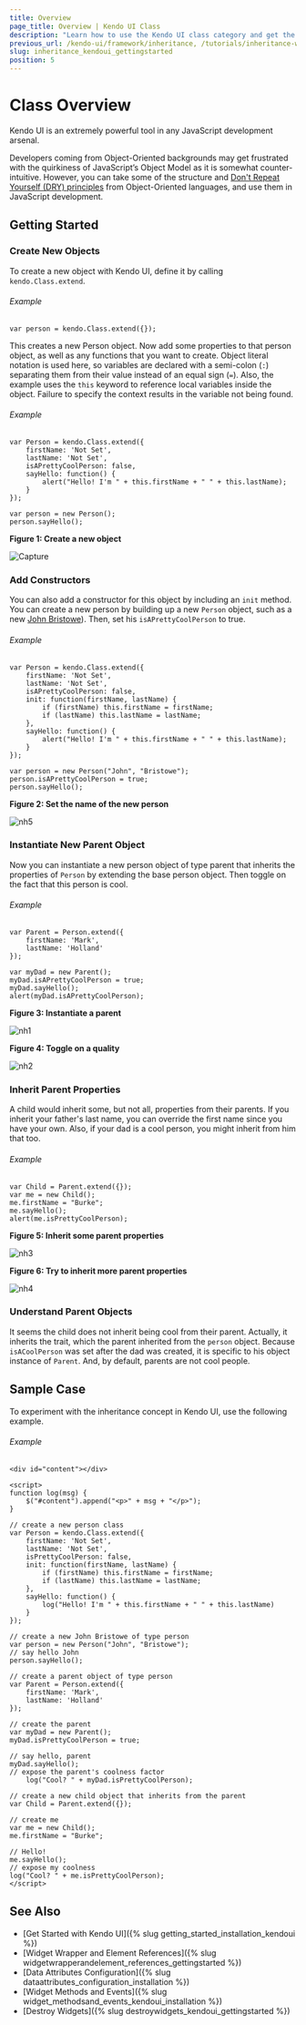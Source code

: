 ```yaml
---
title: Overview
page_title: Overview | Kendo UI Class
description: "Learn how to use the Kendo UI class category and get the basics of doing JavaScript inheritance with Kendo UI."
previous_url: /kendo-ui/framework/inheritance, /tutorials/inheritance-with-kendoui
slug: inheritance_kendoui_gettingstarted
position: 5
---
```


# Class Overview

Kendo UI is an extremely powerful tool in any JavaScript development arsenal.

Developers coming from Object-Oriented backgrounds may get frustrated with the quirkiness of JavaScript’s Object Model as it is somewhat counter-intuitive. However, you can take some of the structure and [Don't Repeat Yourself (DRY) principles](https://en.wikipedia.org/wiki/Don%27t_repeat_yourself) from Object-Oriented languages, and use them in JavaScript development.

## Getting Started

### Create New Objects

To create a new object with Kendo UI, define it by calling `kendo.Class.extend`.

###### Example

    var person = kendo.Class.extend({});

This creates a new Person object. Now add some properties to that person object, as well as any functions that you want to create. Object literal notation is used here, so variables are declared with a semi-colon (`:`) separating them from their value instead of an equal sign (`=`). Also, the example uses the `this` keyword to reference local variables inside the object. Failure to specify the context results in the variable not being found.

###### Example

    var Person = kendo.Class.extend({
        firstName: 'Not Set',
        lastName: 'Not Set',
        isAPrettyCoolPerson: false,
        sayHello: function() {
            alert("Hello! I'm " + this.firstName + " " + this.lastName);
        }
    });

    var person = new Person();
    person.sayHello();

**Figure 1: Create a new object**

![Capture](../../images/inheritance/8c23-capture.png)

### Add Constructors

You can also add a constructor for this object by including an `init` method. You can create a new person by building up a new `Person` object, such as a new [John Bristowe](http://twitter.com/johnbristowe)). Then, set his `isAPrettyCoolPerson` to true.

###### Example


    var Person = kendo.Class.extend({
        firstName: 'Not Set',
        lastName: 'Not Set',
        isAPrettyCoolPerson: false,
        init: function(firstName, lastName) {
            if (firstName) this.firstName = firstName;
            if (lastName) this.lastName = lastName;
        },
        sayHello: function() {
            alert("Hello! I'm " + this.firstName + " " + this.lastName);
        }
    });

    var person = new Person("John", "Bristowe");
    person.isAPrettyCoolPerson = true;
    person.sayHello();

**Figure 2: Set the name of the new person**

![nh5](../../images/inheritance/8c23-nh5.png)

### Instantiate New Parent Object

Now you can instantiate a new person object of type parent that inherits the properties of `Person` by extending the base person object. Then toggle on the fact that this person is cool.

###### Example

    var Parent = Person.extend({
        firstName: 'Mark',
        lastName: 'Holland'
    });

    var myDad = new Parent();
    myDad.isAPrettyCoolPerson = true;
    myDad.sayHello();
    alert(myDad.isAPrettyCoolPerson);

**Figure 3: Instantiate a parent**

![nh1](../../images/inheritance/8c23-nh1_1.png)

**Figure 4: Toggle on a quality**

![nh2](../../images/inheritance/8c23-nh2.png)

### Inherit Parent Properties

A child would inherit some, but not all, properties from their parents. If you inherit your father's last name, you can override the first name since you have your own. Also, if your dad is a cool person, you might inherit from him that too.

###### Example

    var Child = Parent.extend({});
    var me = new Child();
    me.firstName = "Burke";
    me.sayHello();
    alert(me.isPrettyCoolPerson);

**Figure 5: Inherit some parent properties**

![nh3](../../images/inheritance/8c23-nh3.png)

**Figure 6: Try to inherit more parent properties**

![nh4](../../images/inheritance/8c23-nh4.png)

### Understand Parent Objects

It seems the child does not inherit being cool from their parent. Actually, it inherits the trait, which the parent inherited from the `person` object. Because `isACoolPerson` was set after the dad was created, it is specific to his object instance of `Parent`. And, by default, parents are not cool people.

## Sample Case

To experiment with the inheritance concept in Kendo UI, use the following example.

###### Example

```dojo
<div id="content"></div>

<script>
function log(msg) {
    $("#content").append("<p>" + msg + "</p>");
}

// create a new person class
var Person = kendo.Class.extend({
    firstName: 'Not Set',
    lastName: 'Not Set',
    isPrettyCoolPerson: false,
    init: function(firstName, lastName) {
        if (firstName) this.firstName = firstName;
        if (lastName) this.lastName = lastName;
    },
    sayHello: function() {
        log("Hello! I'm " + this.firstName + " " + this.lastName)
    }
});

// create a new John Bristowe of type person
var person = new Person("John", "Bristowe");
// say hello John
person.sayHello();

// create a parent object of type person
var Parent = Person.extend({
    firstName: 'Mark',
    lastName: 'Holland'
});

// create the parent
var myDad = new Parent();
myDad.isPrettyCoolPerson = true;

// say hello, parent
myDad.sayHello();
// expose the parent's coolness factor
    log("Cool? " + myDad.isPrettyCoolPerson);

// create a new child object that inherits from the parent
var Child = Parent.extend({});

// create me
var me = new Child();
me.firstName = "Burke";

// Hello!
me.sayHello();
// expose my coolness
log("Cool? " + me.isPrettyCoolPerson);
</script>

```

## See Also

* [Get Started with Kendo UI]({% slug getting_started_installation_kendoui %})
* [Widget Wrapper and Element References]({% slug widgetwrapperandelement_references_gettingstarted %})
* [Data Attributes Configuration]({% slug dataattributes_configuration_installation %})
* [Widget Methods and Events]({% slug widget_methodsand_events_kendoui_installation %})
* [Destroy Widgets]({% slug destroywidgets_kendoui_gettingstarted %})
